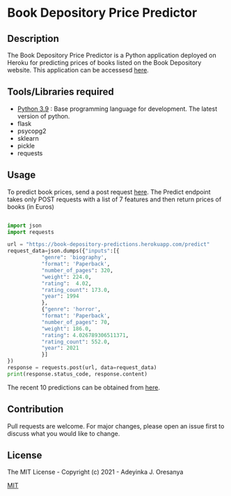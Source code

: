 # Book Depository Price Predictor

## Description

The Book Depository Price Predictor is a Python application deployed on Heroku for predicting prices of books listed on the Book Depository website. This application can be accessesd [here](https://book-depository-predictions.herokuapp.com/predict).

## Tools/Libraries required

* [Python 3.9](https://python.org) : Base programming language for development. The latest version of python.
* flask
* psycopg2
* sklearn
* pickle
* requests

## Usage

To predict book prices, send a post request [here](https://book-depository-predictions.herokuapp.com/predict). The Predict endpoint takes only POST requests with a list of 7 features and then return prices of books (in Euros)

```python

import json
import requests

url = "https://book-depository-predictions.herokuapp.com/predict"
request_data=json.dumps({"inputs":[{
           "genre": 'biography', 
           "format": 'Paperback', 
           "number_of_pages": 320,
           "weight": 224.0, 
           "rating":  4.02, 
           "rating_count": 173.0, 
           "year": 1994
           },
           {"genre": 'horror', 
           "format": 'Paperback', 
           "number_of_pages": 70,
           "weight": 186.0, 
           "rating": 4.026789306511371, 
           "rating_count": 552.0, 
           "year": 2021
           }]
})
response = requests.post(url, data=request_data)
print(response.status_code, response.content)

```

The recent 10 predictions can be obtained from [here](https://book-depository-predictions.herokuapp.com/recent_predictions).

## Contribution

Pull requests are welcome. For major changes, please open an issue first to discuss what you would like to change.

## License

The MIT License - Copyright (c) 2021 - Adeyinka J. Oresanya

[MIT](https://choosealicense.com/licenses/mit/)
